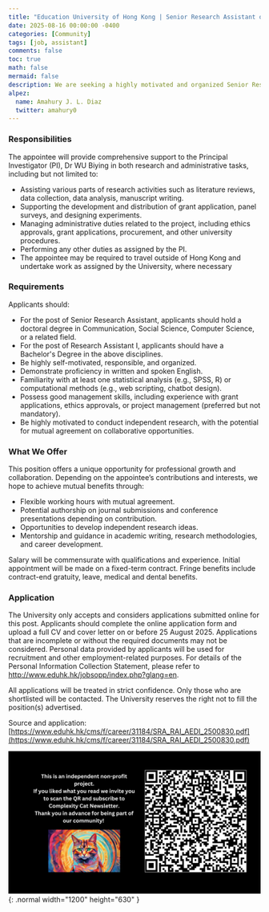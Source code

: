 ```yaml
---
title: "Education University of Hong Kong | Senior Research Assistant on Human-AI Relationship in the Digital Age"
date: 2025-08-16 00:00:00 -0400
categories: [Community]
tags: [job, assistant]
comments: false
toc: true
math: false
mermaid: false
description: We are seeking a highly motivated and organized Senior Research Fellow/Assistant to support a multifaceted and large-scale research project in the domain of new media, social media, and digital marketing. This is a full-time position but with flexible working hours, for a period of 12 months.
alpez:
  name: Amahury J. L. Diaz
  twitter: amahury0
---
```

### Responsibilities
The appointee will provide comprehensive support to the Principal Investigator (PI), Dr WU Biying in both research and administrative
tasks, including but not limited to:
- Assisting various parts of research activities such as literature reviews, data collection, data analysis, manuscript writing.
- Supporting the development and distribution of grant application, panel surveys, and designing experiments.
- Managing administrative duties related to the project, including ethics approvals, grant applications, procurement, and other university procedures.
- Performing any other duties as assigned by the PI.
- The appointee may be required to travel outside of Hong Kong and undertake work as assigned by the University, where necessary

### Requirements
Applicants should:
- For the post of Senior Research Assistant, applicants should hold a doctoral degree in Communication, Social Science, Computer Science, or a related field.
- For the post of Research Assistant I, applicants should have a Bachelor's Degree in the above disciplines.
- Be highly self-motivated, responsible, and organized.
- Demonstrate proficiency in written and spoken English.
- Familiarity with at least one statistical analysis (e.g., SPSS, R) or computational methods (e.g., web scripting, chatbot design).
- Possess good management skills, including experience with grant applications, ethics approvals, or project management (preferred but not mandatory).
- Be highly motivated to conduct independent research, with the potential for mutual agreement on collaborative opportunities.

### What We Offer
This position offers a unique opportunity for professional growth and collaboration. Depending on the appointee’s contributions and interests, we hope to achieve mutual benefits through:
-  Flexible working hours with mutual agreement.
- Potential authorship on journal submissions and conference presentations depending on contribution.
- Opportunities to develop independent research ideas.
- Mentorship and guidance in academic writing, research methodologies, and career development.

Salary will be commensurate with qualifications and experience. Initial appointment will be made on a fixed-term contract. Fringe benefits include contract-end gratuity, leave, medical and dental benefits. 

### Application
The University only accepts and considers applications submitted online for this post. Applicants should complete the online application form and upload a full CV and cover letter on or before 25 August 2025. Applications that are incomplete or without the required documents may not be considered. Personal data provided by applicants will be used for recruitment and other employment-related purposes. For details of the Personal Information Collection Statement, please refer to http://www.eduhk.hk/jobsopp/index.php?glang=en.

All applications will be treated in strict confidence. Only those who are shortlisted will be contacted. The University reserves the right not to fill the position(s) advertised.

Source and application: [https://www.eduhk.hk/cms/f/career/31184/SRA_RAI_AEDI_2500830.pdf](https://www.eduhk.hk/cms/f/career/31184/SRA_RAI_AEDI_2500830.pdf)

![Desktop View](/assets/img/fix/complexity-cat-newsletter.png){: .normal width="1200" height="630" }
